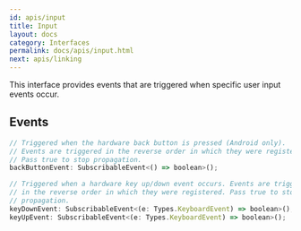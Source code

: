 ```yaml
---
id: apis/input
title: Input
layout: docs
category: Interfaces
permalink: docs/apis/input.html
next: apis/linking
---
```


This interface provides events that are triggered when specific user input events occur.

## Events
``` javascript
// Triggered when the hardware back button is pressed (Android only).
// Events are triggered in the reverse order in which they were registered.
// Pass true to stop propagation.
backButtonEvent: SubscribableEvent<() => boolean>();

// Triggered when a hardware key up/down event occurs. Events are triggered 
// in the reverse order in which they were registered. Pass true to stop
// propagation.
keyDownEvent: SubscribableEvent<(e: Types.KeyboardEvent) => boolean>();
keyUpEvent: SubscribableEvent<(e: Types.KeyboardEvent) => boolean>();
```
